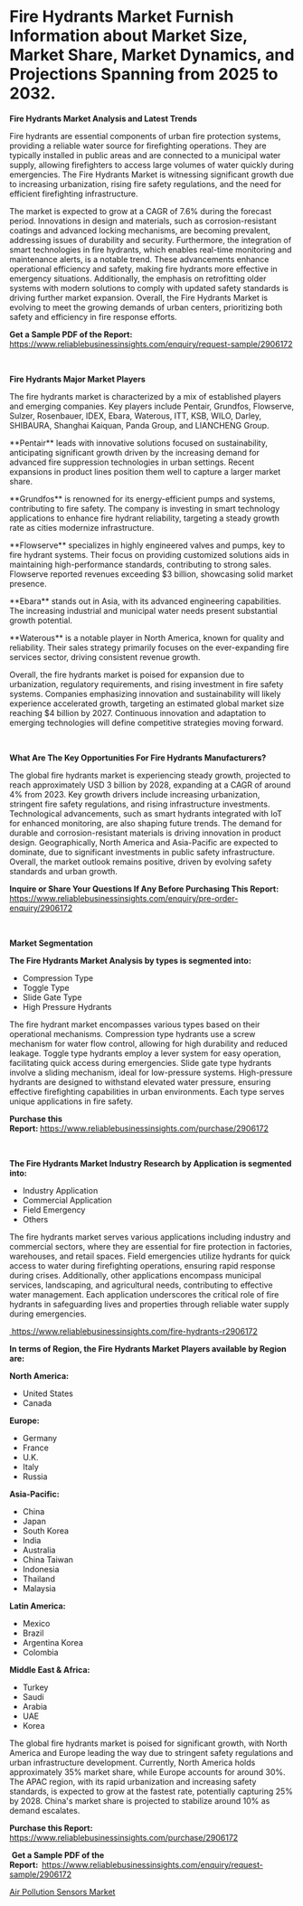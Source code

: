 <p><h1>Fire Hydrants Market Furnish Information about Market Size, Market Share, Market Dynamics, and Projections Spanning from 2025 to 2032.</h1></p><p><strong>Fire Hydrants Market Analysis and Latest Trends</strong></p>
<p><p>Fire hydrants are essential components of urban fire protection systems, providing a reliable water source for firefighting operations. They are typically installed in public areas and are connected to a municipal water supply, allowing firefighters to access large volumes of water quickly during emergencies. The Fire Hydrants Market is witnessing significant growth due to increasing urbanization, rising fire safety regulations, and the need for efficient firefighting infrastructure. </p><p>The market is expected to grow at a CAGR of 7.6% during the forecast period. Innovations in design and materials, such as corrosion-resistant coatings and advanced locking mechanisms, are becoming prevalent, addressing issues of durability and security. Furthermore, the integration of smart technologies in fire hydrants, which enables real-time monitoring and maintenance alerts, is a notable trend. These advancements enhance operational efficiency and safety, making fire hydrants more effective in emergency situations. Additionally, the emphasis on retrofitting older systems with modern solutions to comply with updated safety standards is driving further market expansion. Overall, the Fire Hydrants Market is evolving to meet the growing demands of urban centers, prioritizing both safety and efficiency in fire response efforts.</p></p>
<p><strong>Get a Sample PDF of the Report:&nbsp;</strong> <a href="https://www.reliablebusinessinsights.com/enquiry/request-sample/2906172?utm_campaign=2279&utm_medium=2&utm_source=Github&utm_content=ia&utm_term=12032025&utm_id=fire-hydrants">https://www.reliablebusinessinsights.com/enquiry/request-sample/2906172</a></p>
<p>&nbsp;</p>
<p><strong>Fire Hydrants Major Market Players</strong></p>
<p><p>The fire hydrants market is characterized by a mix of established players and emerging companies. Key players include Pentair, Grundfos, Flowserve, Sulzer, Rosenbauer, IDEX, Ebara, Waterous, ITT, KSB, WILO, Darley, SHIBAURA, Shanghai Kaiquan, Panda Group, and LIANCHENG Group. </p><p>**Pentair** leads with innovative solutions focused on sustainability, anticipating significant growth driven by the increasing demand for advanced fire suppression technologies in urban settings. Recent expansions in product lines position them well to capture a larger market share.</p><p>**Grundfos** is renowned for its energy-efficient pumps and systems, contributing to fire safety. The company is investing in smart technology applications to enhance fire hydrant reliability, targeting a steady growth rate as cities modernize infrastructure.</p><p>**Flowserve** specializes in highly engineered valves and pumps, key to fire hydrant systems. Their focus on providing customized solutions aids in maintaining high-performance standards, contributing to strong sales. Flowserve reported revenues exceeding $3 billion, showcasing solid market presence.</p><p>**Ebara** stands out in Asia, with its advanced engineering capabilities. The increasing industrial and municipal water needs present substantial growth potential. </p><p>**Waterous** is a notable player in North America, known for quality and reliability. Their sales strategy primarily focuses on the ever-expanding fire services sector, driving consistent revenue growth.</p><p>Overall, the fire hydrants market is poised for expansion due to urbanization, regulatory requirements, and rising investment in fire safety systems. Companies emphasizing innovation and sustainability will likely experience accelerated growth, targeting an estimated global market size reaching $4 billion by 2027. Continuous innovation and adaptation to emerging technologies will define competitive strategies moving forward.</p></p>
<p>&nbsp;</p>
<p><strong>What Are The Key Opportunities For Fire Hydrants Manufacturers?</strong></p>
<p><p>The global fire hydrants market is experiencing steady growth, projected to reach approximately USD 3 billion by 2028, expanding at a CAGR of around 4% from 2023. Key growth drivers include increasing urbanization, stringent fire safety regulations, and rising infrastructure investments. Technological advancements, such as smart hydrants integrated with IoT for enhanced monitoring, are also shaping future trends. The demand for durable and corrosion-resistant materials is driving innovation in product design. Geographically, North America and Asia-Pacific are expected to dominate, due to significant investments in public safety infrastructure. Overall, the market outlook remains positive, driven by evolving safety standards and urban growth.</p></p>
<p><strong>Inquire or Share Your Questions If Any Before Purchasing This Report:</strong> <a href="https://www.reliablebusinessinsights.com/enquiry/pre-order-enquiry/2906172?utm_campaign=2279&utm_medium=2&utm_source=Github&utm_content=ia&utm_term=12032025&utm_id=fire-hydrants">https://www.reliablebusinessinsights.com/enquiry/pre-order-enquiry/2906172</a></p>
<p>&nbsp;</p>
<p><strong>Market Segmentation</strong></p>
<p><strong>The Fire Hydrants Market Analysis by types is segmented into:</strong></p>
<p><ul><li>Compression Type</li><li>Toggle Type</li><li>Slide Gate Type</li><li>High Pressure Hydrants</li></ul></p>
<p><p>The fire hydrant market encompasses various types based on their operational mechanisms. Compression type hydrants use a screw mechanism for water flow control, allowing for high durability and reduced leakage. Toggle type hydrants employ a lever system for easy operation, facilitating quick access during emergencies. Slide gate type hydrants involve a sliding mechanism, ideal for low-pressure systems. High-pressure hydrants are designed to withstand elevated water pressure, ensuring effective firefighting capabilities in urban environments. Each type serves unique applications in fire safety.</p></p>
<p><strong>Purchase this Report:&nbsp;</strong><a href="https://www.reliablebusinessinsights.com/purchase/2906172?utm_campaign=2279&utm_medium=2&utm_source=Github&utm_content=ia&utm_term=12032025&utm_id=fire-hydrants">https://www.reliablebusinessinsights.com/purchase/2906172</a></p>
<p>&nbsp;</p>
<p><strong>The Fire Hydrants Market Industry Research by Application is segmented into:</strong></p>
<p><ul><li>Industry Application</li><li>Commercial Application</li><li>Field Emergency</li><li>Others</li></ul></p>
<p><p>The fire hydrants market serves various applications including industry and commercial sectors, where they are essential for fire protection in factories, warehouses, and retail spaces. Field emergencies utilize hydrants for quick access to water during firefighting operations, ensuring rapid response during crises. Additionally, other applications encompass municipal services, landscaping, and agricultural needs, contributing to effective water management. Each application underscores the critical role of fire hydrants in safeguarding lives and properties through reliable water supply during emergencies.</p></p>
<p><a href="https://www.reliablebusinessinsights.com/fire-hydrants-r2906172?utm_campaign=2279&utm_medium=2&utm_source=Github&utm_content=ia&utm_term=12032025&utm_id=fire-hydrants">&nbsp;https://www.reliablebusinessinsights.com/fire-hydrants-r2906172</a></p>
<p><strong>In terms of Region, the Fire Hydrants Market Players available by Region are:</strong></p>
<p>
    <p> <strong> North America: </strong>
        <ul>
            <li>United States</li>
            <li>Canada</li>
        </ul>
        </p> 
    <p> <strong> Europe: </strong>
        <ul>
            <li>Germany</li>
            <li>France</li>
            <li>U.K.</li>
            <li>Italy</li>
            <li>Russia</li>
        </ul>
        </p> 
    <p> <strong> Asia-Pacific: </strong>
        <ul>
            <li>China</li>
            <li>Japan</li>
            <li>South Korea</li>
            <li>India</li>
            <li>Australia</li>
            <li>China Taiwan</li>
            <li>Indonesia</li>
            <li>Thailand</li>
            <li>Malaysia</li>
        </ul>
        </p> 
    <p> <strong> Latin America: </strong>
        <ul>
            <li>Mexico</li>
            <li>Brazil</li>
            <li>Argentina Korea</li>
            <li>Colombia</li>
        </ul>
        </p> 
    <p> <strong> Middle East & Africa: </strong>
        <ul>
            <li>Turkey</li>
            <li>Saudi</li>
            <li>Arabia</li>
            <li>UAE</li>
            <li>Korea</li>
        </ul>
    </p>
    </p>
<p><p>The global fire hydrants market is poised for significant growth, with North America and Europe leading the way due to stringent safety regulations and urban infrastructure development. Currently, North America holds approximately 35% market share, while Europe accounts for around 30%. The APAC region, with its rapid urbanization and increasing safety standards, is expected to grow at the fastest rate, potentially capturing 25% by 2028. China's market share is projected to stabilize around 10% as demand escalates.</p></p>
<p><strong>Purchase this Report: </strong><a href="https://www.reliablebusinessinsights.com/purchase/2906172?utm_campaign=2279&utm_medium=2&utm_source=Github&utm_content=ia&utm_term=12032025&utm_id=fire-hydrants">https://www.reliablebusinessinsights.com/purchase/2906172</a></p>
<p>&nbsp;<strong>Get a Sample PDF of the Report:&nbsp;&nbsp;</strong><a href="https://www.reliablebusinessinsights.com/enquiry/request-sample/2906172?utm_campaign=2279&utm_medium=2&utm_source=Github&utm_content=ia&utm_term=12032025&utm_id=fire-hydrants">https://www.reliablebusinessinsights.com/enquiry/request-sample/2906172</a></p>
<p><strong></strong></p>
<p><p><a href="https://github.com/janraimondo83/Market-Research-Report-List-1/blob/main/air-pollution-sensors-market.md?utm_campaign=2279&utm_medium=2&utm_source=Github&utm_content=ia&utm_term=12032025&utm_id=fire-hydrants">Air Pollution Sensors Market</a></p></p>